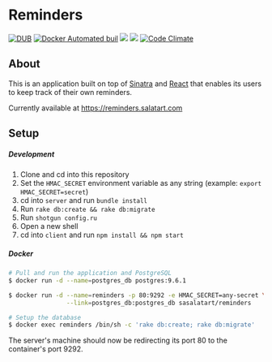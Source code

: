 # Reminders

[![DUB](https://img.shields.io/dub/l/vibe-d.svg)](https://opensource.org/licenses/MIT)
[![Docker Automated buil](https://img.shields.io/docker/automated/jrottenberg/ffmpeg.svg)](https://hub.docker.com/r/sasalatart/reminders)
[![](https://images.microbadger.com/badges/version/sasalatart/reminders.svg)](https://microbadger.com/images/sasalatart/reminders "Get your own version badge on microbadger.com")
[![](https://images.microbadger.com/badges/image/sasalatart/reminders.svg)](https://microbadger.com/images/sasalatart/reminders "Get your own image badge on microbadger.com")
[![Code Climate](https://codeclimate.com/github/sasalatart/reminders/badges/gpa.svg)](https://codeclimate.com/github/sasalatart/reminders)

## About

This is an application built on top of [Sinatra](https://github.com/sinatra/sinatra) and [React](https://facebook.github.io/react/) that enables its users to keep track of their own reminders.

Currently available at https://reminders.salatart.com

## Setup

##### Development

1. Clone and cd into this repository
2. Set the `HMAC_SECRET` environment variable as any string (example: `export HMAC_SECRET=secret`)
3. cd into `server` and run `bundle install`
4. Run `rake db:create && rake db:migrate`
5. Run `shotgun config.ru`
6. Open a new shell
7. cd into `client` and run `npm install && npm start`

##### Docker

```sh
# Pull and run the application and PostgreSQL
$ docker run -d --name=postgres_db postgres:9.6.1

$ docker run -d --name=reminders -p 80:9292 -e HMAC_SECRET=any-secret \
                --link=postgres_db:postgres_db sasalatart/reminders

# Setup the database
$ docker exec reminders /bin/sh -c 'rake db:create; rake db:migrate'
```

The server's machine should now be redirecting its port 80 to the container's port 9292.
